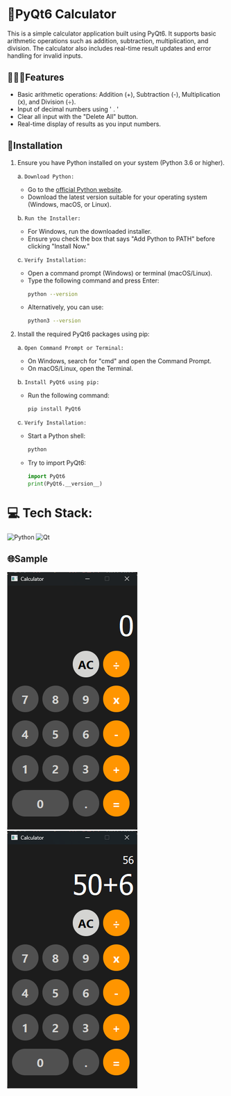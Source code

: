 # 💫PyQt6 Calculator

This is a simple calculator application built using PyQt6. It supports basic arithmetic operations such as addition, subtraction, multiplication, and division. The calculator also includes real-time result updates and error handling for invalid inputs.

## 👩🏻‍💻Features

- Basic arithmetic operations: Addition (+), Subtraction (-), Multiplication (x), and Division (÷).
- Input of decimal numbers using ' . '
- Clear all input with the "Delete All" button.
- Real-time display of results as you input numbers.

## 📝Installation

1. Ensure you have Python installed on your system (Python 3.6 or higher).

   a. `Download Python:`

   - Go to the [official Python website](https://www.python.org/downloads/).
   - Download the latest version suitable for your operating system (Windows, macOS, or Linux).

   b. `Run the Installer:`

   - For Windows, run the downloaded installer.
   - Ensure you check the box that says "Add Python to PATH" before clicking "Install Now."

   c. `Verify Installation:`

   - Open a command prompt (Windows) or terminal (macOS/Linux).
   - Type the following command and press Enter:
     ```bash
     python --version
     ```
   - Alternatively, you can use:
     ```bash
     python3 --version
     ```

2. Install the required PyQt6 packages using pip:

   a. `Open Command Prompt or Terminal:`

   - On Windows, search for "cmd" and open the Command Prompt.
   - On macOS/Linux, open the Terminal.

   b. `Install PyQt6 using pip:`

   - Run the following command:
     ```bash
     pip install PyQt6
     ```

   c. `Verify Installation:`

   - Start a Python shell:
     ```bash
     python
     ```
   - Try to import PyQt6:
     ```python
     import PyQt6
     print(PyQt6.__version__)
     ```

# 💻 Tech Stack:

![Python](https://img.shields.io/badge/python-3670A0?style=for-the-badge&logo=python&logoColor=ffdd54) ![Qt](https://img.shields.io/badge/Qt-%23217346.svg?style=for-the-badge&logo=Qt&logoColor=white)

## 🌐Sample

![alt text](Calculator.png) ![alt text](CalculatorSample.png)
